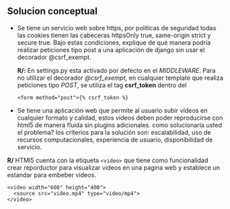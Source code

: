 ## Solucion conceptual
- Se tiene un servicio web sobre https, por políticas de seguridad todas las cookies tienen las cabeceras httpsOnly true, same-origin strict y secure true. Bajo estas condiciones, explique de qué manera podría realizar peticiones tipo post a una aplicación de django sin usar el decorador @csrf_exempt.


  **R/:** En settings.py esta activado por defecto en el *MIDDLEWARE*. Para no utilizar el decorador *@csrf_exempt*, en cualquier template que realiza peticiones tipo *POST*, se utiliza el tag  **csrf_token** dentro del <form>

    ``` <form method="post">{% csrf_token %} ```

- Se tiene una aplicación web que permite al usuario subir vídeos en cualquier formato y calidad, estos vídeos deben poder reproducirse con html5 de manera fluida sin plugins adicionales. como solucionaría usted el problema? los criterios para la solución son: escalabilidad, uso de recursos computacionales, experiencia de usuario, disponibilidad de servicio.

**R/** HTMl5 cuenta con la etiqueta   ``` <video> ``` que tiene como funcionalidad crear reporductor para visualizar videos en una pagina web y establece un estandar para embeber videos.
  ```
<video width="600" height="400">
    <source src="video.mp4" type="video/mp4">
</video>
```
